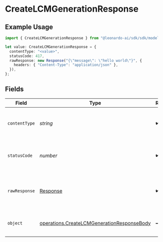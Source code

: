 # CreateLCMGenerationResponse

## Example Usage

```typescript
import { CreateLCMGenerationResponse } from "@leonardo-ai/sdk/sdk/models/operations";

let value: CreateLCMGenerationResponse = {
  contentType: "<value>",
  statusCode: 417,
  rawResponse: new Response("{\"message\": \"hello world\"}", {
    headers: { "Content-Type": "application/json" },
  }),
};
```

## Fields

| Field                                                                                                           | Type                                                                                                            | Required                                                                                                        | Description                                                                                                     |
| --------------------------------------------------------------------------------------------------------------- | --------------------------------------------------------------------------------------------------------------- | --------------------------------------------------------------------------------------------------------------- | --------------------------------------------------------------------------------------------------------------- |
| `contentType`                                                                                                   | *string*                                                                                                        | :heavy_check_mark:                                                                                              | HTTP response content type for this operation                                                                   |
| `statusCode`                                                                                                    | *number*                                                                                                        | :heavy_check_mark:                                                                                              | HTTP response status code for this operation                                                                    |
| `rawResponse`                                                                                                   | [Response](https://developer.mozilla.org/en-US/docs/Web/API/Response)                                           | :heavy_check_mark:                                                                                              | Raw HTTP response; suitable for custom response parsing                                                         |
| `object`                                                                                                        | [operations.CreateLCMGenerationResponseBody](../../../sdk/models/operations/createlcmgenerationresponsebody.md) | :heavy_minus_sign:                                                                                              | Responses for POST /generations-lcm                                                                             |